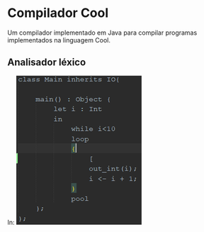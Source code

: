 # Compilador Cool
 Um compilador implementado em Java para compilar programas implementados na linguagem Cool.

## Analisador léxico

In: ![alt text](examples/lexico1.png)
 
